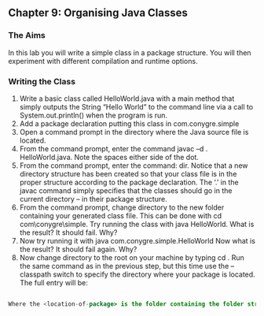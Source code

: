 ## Chapter 9: Organising Java Classes
### The Aims
In this lab you will write a simple class in a package structure.  You will then experiment with different compilation and runtime options.
### Writing the Class
1.	Write a basic class called HelloWorld.java with a main method that simply outputs the String “Hello World” to the command line via a call to System.out.println() when the program is run.
2.	Add a package declaration putting this class in com.conygre.simple
3.	Open a command prompt in the directory where the Java source file is located.
4.	From the command prompt, enter the command javac –d . HelloWorld.java. Note the spaces either side of the dot.
5.	From the command prompt, enter the command: dir. Notice that a new directory structure has been created so that your class file is in the proper structure according to the package declaration.  The ‘.’ in the javac command simply specifies that the classes should go in the current directory – in their package structure.
6.	From the command prompt, change directory to the new folder containing your generated class file. This can be done with cd com\conygre\simple.  Try running the class with java HelloWorld. What is the result? It should fail. Why?
7.	Now try running it with java com.conygre.simple.HelloWorld Now what is the result? It should fail again. Why?
8.	Now change directory to the root on your machine by typing cd \. Run the same command as in the previous step, but this time use the –classpath switch to specify the directory where your package is located.  The full entry will be:

```java –classpath <location-of-package> com.conygre.simple.HelloWorld

Where the <location-of-package> is the folder containing the folder structure.```

 
